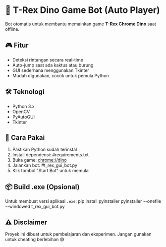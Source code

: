 # 🦖 T-Rex Dino Game Bot (Auto Player)

Bot otomatis untuk membantu memainkan game **T-Rex Chrome Dino** saat offline.

## 🎮 Fitur
- Deteksi rintangan secara real-time
- Auto-jump saat ada kaktus atau burung
- GUI sederhana menggunakan Tkinter
- Mudah digunakan, cocok untuk pemula Python

## 🛠 Teknologi
- Python 3.x
- OpenCV
- PyAutoGUI
- Tkinter

## 🚀 Cara Pakai
1. Pastikan Python sudah terinstal
2. Install dependensi: #requirements.txt
3. Buka game: [chrome://dino](chrome://dino)
4. Jalankan bot: #t_rex_gui_bot.py
5. Klik tombol "Start Bot" untuk memulai

## 📦 Build .exe (Opsional)
Untuk membuat versi aplikasi `.exe`:
pip install pyinstaller
pyinstaller --onefile --windowed t_rex_gui_bot.py

## ⚠️ Disclaimer
Proyek ini dibuat untuk pembelajaran dan eksperimen. Jangan gunakan untuk cheating berlebihan 😅


